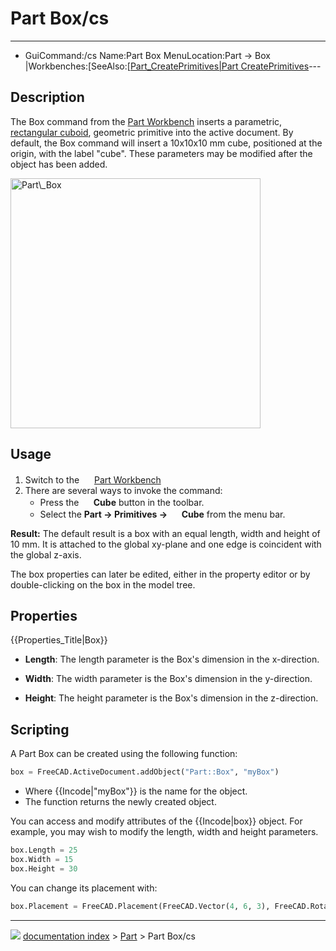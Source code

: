 # Part Box/cs
---
- GuiCommand:/cs   Name:Part Box   MenuLocation:Part → Box   |Workbenches:[SeeAlso:[[Part_CreatePrimitives|Part CreatePrimitives](Part_Workbench___Part]],_Complete.md)---


</div>

## Description

The Box command from the [Part Workbench](Part_Workbench.md) inserts a parametric, [rectangular cuboid](http://en.wikipedia.org/wiki/Cuboid#Rectangular_cuboid), geometric primitive into the active document. By default, the Box command will insert a 10x10x10 mm cube, positioned at the origin, with the label \"cube\". These parameters may be modified after the object has been added.

<img alt="Part\_Box" src=images/Part_Box.jpg  style="width:400px;">

## Usage

1.  Switch to the <img alt="" src=images/Workbench_Part.svg  style="width:16px;"> [Part Workbench](Part_Workbench.md)
2.  There are several ways to invoke the command:
    -   Press the **<img src="images/Part_Box.svg" width=16px> Cube** button in the toolbar.
    -   Select the **Part → Primitives → <img src="images/Part_Box.svg" width=16px> Cube** from the menu bar.

**Result:** The default result is a box with an equal length, width and height of 10 mm. It is attached to the global xy-plane and one edge is coincident with the global z-axis.

The box properties can later be edited, either in the property editor or by double-clicking on the box in the model tree.

## Properties


{{Properties_Title|Box}}

-    **Length**: The length parameter is the Box\'s dimension in the x-direction.

-    **Width**: The width parameter is the Box\'s dimension in the y-direction.

-    **Height**: The height parameter is the Box\'s dimension in the z-direction.

## Scripting

A Part Box can be created using the following function:


```python
box = FreeCAD.ActiveDocument.addObject("Part::Box", "myBox")
```

-   Where {{Incode|"myBox"}} is the name for the object.
-   The function returns the newly created object.

You can access and modify attributes of the {{Incode|box}} object. For example, you may wish to modify the length, width and height parameters.


```python
box.Length = 25
box.Width = 15
box.Height = 30
```

You can change its placement with:


```python
box.Placement = FreeCAD.Placement(FreeCAD.Vector(4, 6, 3), FreeCAD.Rotation(30, 45, 10))
```



---
![](images/Right_arrow.png) [documentation index](../README.md) > [Part](Part_Workbench.md) > Part Box/cs

